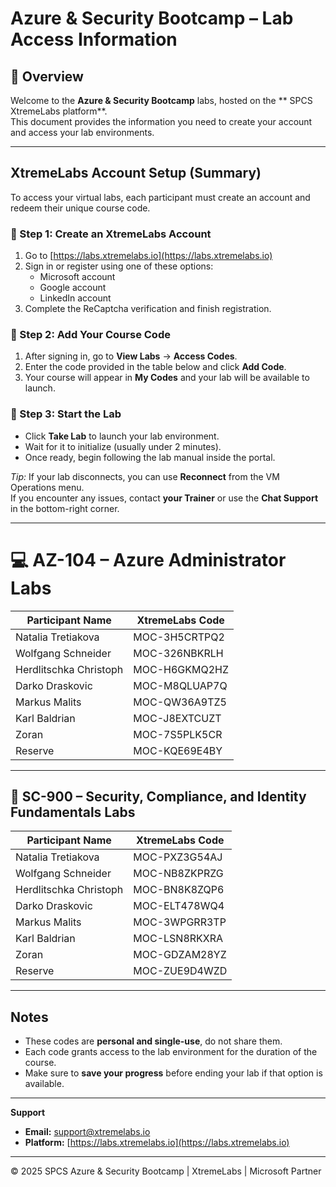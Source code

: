 # Azure & Security Bootcamp – Lab Access Information

## 🧭 Overview

Welcome to the **Azure & Security Bootcamp** labs, hosted on the ** SPCS XtremeLabs platform**.  
This document provides the information you need to create your account and access your lab environments.

---

## XtremeLabs Account Setup (Summary)

To access your virtual labs, each participant must create an account and redeem their unique course code.

### 🔹 Step 1: Create an XtremeLabs Account
1. Go to [https://labs.xtremelabs.io](https://labs.xtremelabs.io)
2. Sign in or register using one of these options:
   - Microsoft account  
   - Google account  
   - LinkedIn account
3. Complete the ReCaptcha verification and finish registration.

### 🔹 Step 2: Add Your Course Code
1. After signing in, go to **View Labs** → **Access Codes**.
2. Enter the code provided in the table below and click **Add Code**.
3. Your course will appear in **My Codes** and your lab will be available to launch.

### 🔹 Step 3: Start the Lab
- Click **Take Lab** to launch your lab environment.
- Wait for it to initialize (usually under 2 minutes).
- Once ready, begin following the lab manual inside the portal.

 *Tip:* If your lab disconnects, you can use **Reconnect** from the VM Operations menu.  
If you encounter any issues, contact **your Trainer** or use the **Chat Support** in the bottom-right corner.

---

# 💻 AZ-104 – Azure Administrator Labs

| Participant Name        | XtremeLabs Code   |
|--------------------------|------------------|
| Natalia Tretiakova       | MOC-3H5CRTPQ2    |
| Wolfgang Schneider       | MOC-326NBKRLH    |
| Herdlitschka Christoph   | MOC-H6GKMQ2HZ    |
| Darko Draskovic          | MOC-M8QLUAP7Q    |
| Markus Malits            | MOC-QW36A9TZ5    |
| Karl Baldrian            | MOC-J8EXTCUZT    |
| Zoran                    | MOC-7S5PLK5CR    |
| Reserve                  | MOC-KQE69E4BY    |

---

## 🔐 SC-900 – Security, Compliance, and Identity Fundamentals Labs

| Participant Name        | XtremeLabs Code   |
|--------------------------|------------------|
| Natalia Tretiakova       | MOC-PXZ3G54AJ    |
| Wolfgang Schneider       | MOC-NB8ZKPRZG    |
| Herdlitschka Christoph   | MOC-BN8K8ZQP6    |
| Darko Draskovic          | MOC-ELT478WQ4    |
| Markus Malits            | MOC-3WPGRR3TP    |
| Karl Baldrian            | MOC-LSN8RKXRA    |
| Zoran                    | MOC-GDZAM28YZ    |
| Reserve                  | MOC-ZUE9D4WZD    |

---

##  Notes
- These codes are **personal and single-use**, do not share them.
- Each code grants access to the lab environment for the duration of the course.
- Make sure to **save your progress** before ending your lab if that option is available.

---

 **Support**
- **Email:** [support@xtremelabs.io](mailto:support@xtremelabs.io)  
- **Platform:** [https://labs.xtremelabs.io](https://labs.xtremelabs.io)

---

© 2025 SPCS Azure & Security Bootcamp | XtremeLabs | Microsoft Partner
